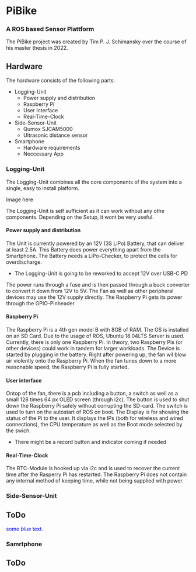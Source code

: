 # PiBike
### A ROS based Sensor Plattform

The PiBike project was created by Tim P. J. Schimansky over the course of his master thesis in 2022.

## Hardware

The hardware consists of the following parts:

- Logging-Unit
	- Power supply and distribution
	- Raspberry Pi
	- User Interface
	- Real-Time-Clock
- Side-Sensor-Unit
	- Qumox SJCAM5000
	- Ultrasonic distance sensor 
- Smartphone
	- Hardware requirements
	- Neccessary App

### Logging-Unit

The Logging-Unit combines all the core components of the system into a single, easy to install platform.

Image here

The Logging-Unit is self sufficient as it can work without any othe components. Depending on the Setup, it wont be very useful.

#### Power supply and distribution

The Unit is currently powered by an 12V (3S LiPo) Battery, that can deliver at least 2.5A. This Battery does power everything apart from the Smartphone. The Battery needs a LiPo-Checker, to protect the cells for overdischarge.

- The Logging-Unit is going to be reworked to accept 12V over USB-C PD

The power runs through a fuse and is then passed through a buck converter to convert it down from 12V to 5V. The Fan as well as other peripheral devices may use the 12V supply directly. The Raspberry Pi gets its power through the GPIO-Pinheader

#### Raspberry Pi

The Raspberry Pi is a 4th gen model B with 8GB of RAM. The OS is installed on an SD Card. Due to the usage of ROS, Ubuntu 18.04LTS Server is used. Currently, there is only one Raspberry Pi. In theory, two Raspberry Pis (or other devices) could work in tandem for larger workloads. The Device is started by plugging in the battery. Right after powering up, the fan wil blow air violently onto the Raspberry Pi. When the fan tunes down to a more reasonable speed, the Raspberry Pi is fully started.

#### User interface

Ontop of the fan, there is a pcb including a button, a switch as well as a small 128 times 64 px OLED screen (through i2c). The button is used to shut down the Raspberry Pi safely without corrupting the SD-card. The switch is used to turn on the autostart of ROS on boot. The Display is for showing the status of the Pi to the user. It displays the IPs (both for wireless and wired connections), the CPU temperature as well as the Boot mode selected by the swich.

- There might be a record button and indicator coming if needed

#### Real-Time-Clock

The RTC-Module is hooked up via i2c and is used to recover the current time after the Rasperry Pi has restarted. The Raspberry Pi does not contain any internal method of keeping time, while not being supplied with power.

### Side-Sensor-Unit

## ToDo

<span style="color:blue">some *blue* text</span>.

### Samrtphone

## ToDo

